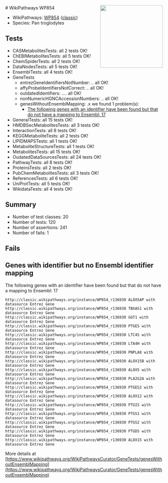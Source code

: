 <img style="float: right; width: 200px" src="https://upload.wikimedia.org/wikipedia/commons/thumb/8/83/Wplogo_with_text_500.png/640px-Wplogo_with_text_500.png" />
# WikiPathways WP854

* WikiPathways: [WP854](https://wikipathways.org/pathways/WP854) ([classic](https://classic.wikipathways.org/instance/WP854))
* Species: Pan troglodytes
## Tests
* CASMetabolitesTests: all 2 tests OK!
* ChEBIMetabolitesTests: all 5 tests OK!
* ChemSpiderTests: all 2 tests OK!
* DataNodesTests: all 5 tests OK!
* EnsemblTests: all 4 tests OK!
* GeneTests
    * entrezGeneIdentifiersNotNumber: .. all OK!
    * affyProbeIdentifiersNotCorrect: .. all OK!
    * outdatedIdentifiers: .... all OK!
    * nonNumericHGNCAccessionNumbers: .. all OK!
    * genesWithoutEnsemblMapping: .x we found 1 problem(s):
        * [The following genes with an identifier have been found but that do not have a mapping to Ensembl: 17](#c4e54314)
* GeneralTests: all 15 tests OK!
* HMDBSecMetabolitesTests: all 3 tests OK!
* InteractionTests: all 8 tests OK!
* KEGGMetaboliteTests: all 2 tests OK!
* LIPIDMAPSTests: all 1 tests OK!
* MetaboliteStructureTests: all 1 tests OK!
* MetabolitesTests: all 15 tests OK!
* OudatedDataSourcesTests: all 24 tests OK!
* PathwayTests: all 8 tests OK!
* ProteinsTests: all 2 tests OK!
* PubChemMetabolitesTests: all 3 tests OK!
* ReferencesTests: all 6 tests OK!
* UniProtTests: all 5 tests OK!
* WikidataTests: all 4 tests OK!


## Summary

* Number of test classes: 20
* Number of tests: 120
* Number of assertions: 241
* Number of fails: 1

## Fails

<a name="c4e54314" />

## Genes with identifier but no Ensembl identifier mapping

The following genes with an identifier have been found but that do not have a mapping to Ensembl: 17
```
http://classic.wikipathways.org/instance/WP854_r136930 ALOX5AP with datasource Entrez Gene
http://classic.wikipathways.org/instance/WP854_r136930 TBXAS1 with datasource Entrez Gene
http://classic.wikipathways.org/instance/WP854_r136930 GGT1 with datasource Entrez Gene
http://classic.wikipathways.org/instance/WP854_r136930 PTGES with datasource Entrez Gene
http://classic.wikipathways.org/instance/WP854_r136930 LTC4S with datasource Entrez Gene
http://classic.wikipathways.org/instance/WP854_r136930 LTA4H with datasource Entrez Gene
http://classic.wikipathways.org/instance/WP854_r136930 PNPLA8 with datasource Entrez Gene
http://classic.wikipathways.org/instance/WP854_r136930 ALOX15B with datasource Entrez Gene
http://classic.wikipathways.org/instance/WP854_r136930 ALOX5 with datasource Entrez Gene
http://classic.wikipathways.org/instance/WP854_r136930 PLA2G2A with datasource Entrez Gene
http://classic.wikipathways.org/instance/WP854_r136930 PTGES2 with datasource Entrez Gene
http://classic.wikipathways.org/instance/WP854_r136930 ALOX12 with datasource Entrez Gene
http://classic.wikipathways.org/instance/WP854_r136930 PTGIS with datasource Entrez Gene
http://classic.wikipathways.org/instance/WP854_r136930 PTGS1 with datasource Entrez Gene
http://classic.wikipathways.org/instance/WP854_r136930 PTGS2 with datasource Entrez Gene
http://classic.wikipathways.org/instance/WP854_r136930 PTGDS with datasource Entrez Gene
http://classic.wikipathways.org/instance/WP854_r136930 ALOX15 with datasource Entrez Gene
```

More details at [https://www.wikipathways.org/WikiPathwaysCurator/GeneTests/genesWithoutEnsemblMapping](https://www.wikipathways.org/WikiPathwaysCurator/GeneTests/genesWithoutEnsemblMapping)


